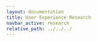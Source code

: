 ```yaml
---
layout: documentation
title: User Experience Research
navbar_active: research
relative_path: ../../../
---
```

